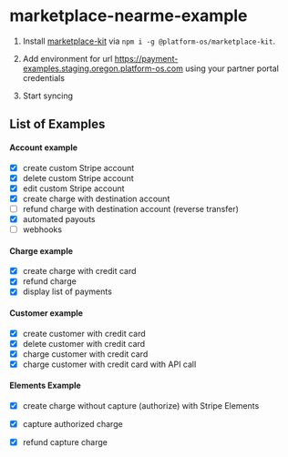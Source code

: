 # marketplace-nearme-example

1. Install [marketplace-kit](https://github.com/mdyd-dev/marketplace-kit) via `npm i -g @platform-os/marketplace-kit`.

2. Add environment for url https://payment-examples.staging.oregon.platform-os.com using your partner portal credentials

3. Start syncing

## List of Examples

 #### Account example
 - [x] create custom Stripe account
 - [x] delete custom Stripe account
 - [x] edit custom Stripe account
 - [x] create charge with destination account
 - [ ] refund charge with destination account (reverse transfer)
 - [x] automated payouts
 - [ ] webhooks

 #### Charge example
 - [x] create charge with credit card
 - [x] refund charge
 - [x] display list of payments

 #### Customer example
 - [x] create customer with credit card
 - [x] delete customer with credit card
 - [x] charge customer with credit card
 - [x] charge customer with credit card with API call

 #### Elements Example
 - [x] create charge without capture (authorize) with Stripe Elements
 - [x] capture authorized charge
 - [x] refund capture charge





